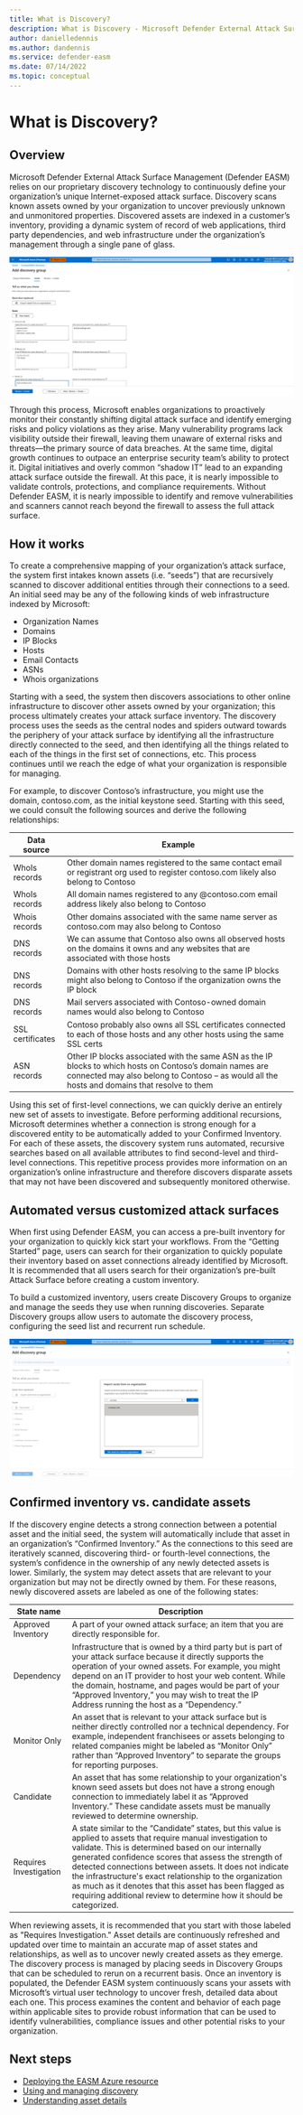 ```yaml
---
title: What is Discovery?
description: What is Discovery - Microsoft Defender External Attack Surface Management (Defender EASM) relies on our proprietary discovery technology to continuously define your organization’s unique Internet-exposed attack surface. 
author: danielledennis
ms.author: dandennis
ms.service: defender-easm
ms.date: 07/14/2022
ms.topic: conceptual
---
```


# What is Discovery?

## Overview

Microsoft Defender External Attack Surface Management (Defender EASM) relies on our proprietary discovery technology to continuously define your organization’s unique Internet-exposed attack surface. Discovery scans known assets owned by your organization to uncover previously unknown and unmonitored properties. Discovered assets are indexed in a customer’s inventory, providing a dynamic system of record of web applications, third party dependencies, and web infrastructure under the organization’s management through a single pane of glass.

![Screenshot of Discovery configuration screen](media/Discovery-1.png)

Through this process, Microsoft enables organizations to proactively monitor their constantly shifting digital attack surface and identify emerging risks and policy violations as they arise. Many vulnerability programs lack visibility outside their firewall, leaving them unaware of external risks and threats—the primary source of data breaches. At the same time, digital growth continues to outpace an enterprise security team’s ability to protect it. Digital initiatives and overly common “shadow IT” lead to an expanding attack surface outside the firewall. At this pace, it is nearly impossible to validate controls, protections, and compliance requirements. Without Defender EASM, it is nearly impossible to identify and remove vulnerabilities and scanners cannot reach beyond the firewall to assess the full attack surface.

## How it works

To create a comprehensive mapping of your organization’s attack surface, the system first intakes known assets (i.e. “seeds”) that are recursively scanned to discover additional entities through their connections to a seed. An initial seed may be any of the following kinds of web infrastructure indexed by Microsoft:

- Organization Names
- Domains
- IP Blocks
- Hosts
- Email Contacts
- ASNs
- Whois organizations

Starting with a seed, the system then discovers associations to other online infrastructure to discover other assets owned by your organization; this process ultimately creates your attack surface inventory. The discovery process uses the seeds as the central nodes and spiders outward towards the periphery of your attack surface by identifying all the infrastructure directly connected to the seed, and then identifying all the things related to each of the things in the first set of connections, etc. This process continues until we reach the edge of what your organization is responsible for managing.

For example, to discover Contoso’s infrastructure, you might use the domain, contoso.com, as the initial keystone seed. Starting with this seed, we could consult the following sources and derive the following relationships:

| Data source | Example |
|--|--|
| WhoIs records | Other domain names registered to the same contact email or registrant org used to register contoso.com likely also belong to Contoso |
| WhoIs records | All domain names registered to any @contoso.com email address likely also belong to Contoso |
| Whois records | Other domains associated with the same name server as contoso.com may also belong to Contoso |
| DNS records | We can assume that Contoso also owns all observed hosts on the domains it owns and any websites that are associated with those hosts |
| DNS records | Domains with other hosts resolving to the same IP blocks might also belong to Contoso if the organization owns the IP block |
| DNS records | Mail servers associated with Contoso-owned domain names would also belong to Contoso |
| SSL certificates | Contoso probably also owns all SSL certificates connected to each of those hosts and any other hosts using the same SSL certs |
| ASN records | Other IP blocks associated with the same ASN as the IP blocks to which hosts on Contoso’s domain names are connected may also belong to Contoso – as would all the hosts and domains that resolve to them |

Using this set of first-level connections, we can quickly derive an entirely new set of assets to investigate. Before performing additional recursions, Microsoft determines whether a connection is strong enough for a discovered entity to be automatically added to your Confirmed Inventory. For each of these assets, the discovery system runs automated, recursive searches based on all available attributes to find second-level and third-level connections. This repetitive process provides more information on an organization’s online infrastructure and therefore discovers disparate assets that may not have been discovered and subsequently monitored otherwise.

## Automated versus customized attack surfaces

When first using Defender EASM, you can access a pre-built inventory for your organization to quickly kick start your workflows. From the “Getting Started” page, users can search for their organization to quickly populate their inventory based on asset connections already identified by Microsoft. It is recommended that all users search for their organization’s pre-built Attack Surface before creating a custom inventory.

To build a customized inventory, users create Discovery Groups to organize and manage the seeds they use when running discoveries. Separate Discovery groups allow users to automate the discovery process, configuring the seed list and recurrent run schedule.

![Screenshot of Automated attack surface selection screen](media/Discovery-3.png)

## Confirmed inventory vs. candidate assets

If the discovery engine detects a strong connection between a potential asset and the initial seed, the system will automatically include that asset in an organization’s “Confirmed Inventory.” As the connections to this seed are iteratively scanned, discovering third- or fourth-level connections, the system’s confidence in the ownership of any newly detected assets is lower. Similarly, the system may detect assets that are relevant to your organization but may not be directly owned by them.
For these reasons, newly discovered assets are labeled as one of the following states:

| State name | Description |
|--|--|
| Approved Inventory | A part of your owned attack surface; an item that you are directly responsible for. |
| Dependency | Infrastructure that is owned by a third party but is part of your attack surface because it directly supports the operation of your owned assets. For example, you might depend on an IT provider to host your web content. While the domain, hostname, and pages would be part of your “Approved Inventory,” you may wish to treat the IP Address running the host as a “Dependency.” |
| Monitor Only | An asset that is relevant to your attack surface but is neither directly controlled nor a technical dependency. For example, independent franchisees or assets belonging to related companies might be labeled as “Monitor Only” rather than “Approved Inventory” to separate the groups for reporting purposes. |
| Candidate | An asset that has some relationship to your organization's known seed assets but does not have a strong enough connection to immediately label it as “Approved Inventory.” These candidate assets must be manually reviewed to determine ownership. |
| Requires Investigation | A state similar to the “Candidate” states, but this value is applied to assets that require manual investigation to validate. This is determined based on our internally generated confidence scores that assess the strength of detected connections between assets. It does not indicate the infrastructure's exact relationship to the organization as much as it denotes that this asset has been flagged as requiring additional review to determine how it should be categorized. |

When reviewing assets, it is recommended that you start with those labeled as "Requires Investigation." Asset details are continuously refreshed and updated over time to maintain an accurate map of asset states and relationships, as well as to uncover newly created assets as they emerge. The discovery process is managed by placing seeds in Discovery Groups that can be scheduled to rerun on a recurrent basis. Once an inventory is populated, the Defender EASM system continuously scans your assets with Microsoft’s virtual user technology to uncover fresh, detailed data about each one. This process examines the content and behavior of each page within applicable sites to provide robust information that can be used to identify vulnerabilities, compliance issues and other potential risks to your organization.

## Next steps
- [Deploying the EASM Azure resource](deploying-the-defender-easm-azure-resource.md)
- [Using and managing discovery](using-and-managing-discovery.md)
- [Understanding asset details](understanding-asset-details.md)

